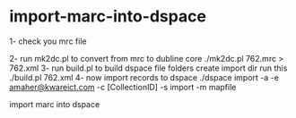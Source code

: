 import-marc-into-dspace
=======================
1- check you mrc file

2- run mk2dc.pl to convert from mrc to dubline core 
./mk2dc.pl 762.mrc > 762.xml
3- run build.pl to build dspace file folders
create import dir 
run this ./build.pl 762.xml
4- now import records to dspace
./dspace import -a -e amaher@kwareict.com -c [CollectionID] -s import -m mapfile


import marc into dspace
